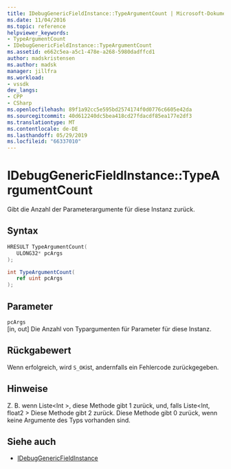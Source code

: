 ```yaml
---
title: IDebugGenericFieldInstance::TypeArgumentCount | Microsoft-Dokumentation
ms.date: 11/04/2016
ms.topic: reference
helpviewer_keywords:
- TypeArgumentCount
- IDebugGenericFieldInstance::TypeArgumentCount
ms.assetid: e662c5ea-a5c1-478e-a268-5980dadffcd1
author: madskristensen
ms.author: madsk
manager: jillfra
ms.workload:
- vssdk
dev_langs:
- CPP
- CSharp
ms.openlocfilehash: 89f1a92cc5e595bd2574174f0d0776c6605e42da
ms.sourcegitcommit: 40d612240dc5bea418cd27fdacdf85ea177e2df3
ms.translationtype: MT
ms.contentlocale: de-DE
ms.lasthandoff: 05/29/2019
ms.locfileid: "66337010"
---
```

# <a name="idebuggenericfieldinstancetypeargumentcount"></a>IDebugGenericFieldInstance::TypeArgumentCount
Gibt die Anzahl der Parameterargumente für diese Instanz zurück.

## <a name="syntax"></a>Syntax

```cpp
HRESULT TypeArgumentCount(
   ULONG32* pcArgs
);
```

```csharp
int TypeArgumentCount(
   ref uint pcArgs
);
```

## <a name="parameters"></a>Parameter
`pcArgs`\
[in, out] Die Anzahl von Typargumenten für Parameter für diese Instanz.

## <a name="return-value"></a>Rückgabewert
 Wenn erfolgreich, wird `S_OK`ist, andernfalls ein Fehlercode zurückgegeben.

## <a name="remarks"></a>Hinweise
 Z. B. wenn Liste\<Int >, diese Methode gibt 1 zurück, und, falls Liste\<Int, float2 > Diese Methode gibt 2 zurück. Diese Methode gibt 0 zurück, wenn keine Argumente des Typs vorhanden sind.

## <a name="see-also"></a>Siehe auch
- [IDebugGenericFieldInstance](../../../extensibility/debugger/reference/idebuggenericfieldinstance.md)